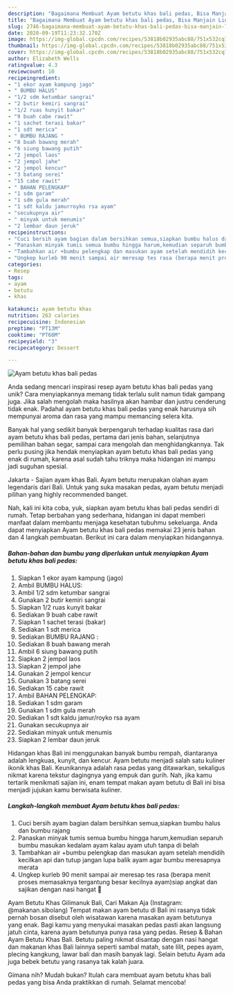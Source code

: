 ```yaml
---
description: "Bagaimana Membuat Ayam betutu khas bali pedas, Bisa Manjain Lidah"
title: "Bagaimana Membuat Ayam betutu khas bali pedas, Bisa Manjain Lidah"
slug: 2746-bagaimana-membuat-ayam-betutu-khas-bali-pedas-bisa-manjain-lidah
date: 2020-09-19T11:23:32.170Z
image: https://img-global.cpcdn.com/recipes/53818b02935abc88/751x532cq70/ayam-betutu-khas-bali-pedas-foto-resep-utama.jpg
thumbnail: https://img-global.cpcdn.com/recipes/53818b02935abc88/751x532cq70/ayam-betutu-khas-bali-pedas-foto-resep-utama.jpg
cover: https://img-global.cpcdn.com/recipes/53818b02935abc88/751x532cq70/ayam-betutu-khas-bali-pedas-foto-resep-utama.jpg
author: Elizabeth Wells
ratingvalue: 4.3
reviewcount: 10
recipeingredient:
- "1 ekor ayam kampung jago"
- " BUMBU HALUS"
- "1/2 sdm ketumbar sangrai"
- "2 butir kemiri sangrai"
- "1/2 ruas kunyit bakar"
- "9 buah cabe rawit"
- "1 sachet terasi bakar"
- "1 sdt merica"
- " BUMBU RAJANG "
- "8 buah bawang merah"
- "6 siung bawang putih"
- "2 jempol laos"
- "2 jempol jahe"
- "2 jempol kencur"
- "3 batang serei"
- "15 cabe rawit"
- " BAHAN PELENGKAP"
- "1 sdm garam"
- "1 sdm gula merah"
- "1 sdt kaldu jamurroyko rsa ayam"
- "secukupnya air"
- " minyak untuk menumis"
- "2 lembar daun jeruk"
recipeinstructions:
- "Cuci bersih ayam bagian dalam bersihkan semua,siapkan bumbu halus dan bumbu rajang"
- "Panaskan minyak tumis semua bumbu hingga harum,kemudian separuh bumbu masukan kedalam ayam kalau ayam utuh tanpa di belah"
- "Tambahkan air +bumbu pelengkap dan masukan ayam setelah mendidih kecilkan api dan tutup jangan lupa balik ayam agar bumbu meresapnya merata"
- "Ungkep kurleb 90 menit sampai air meresap tes rasa (berapa menit proses memasaknya tergantung besar kecilnya ayam)siap angkat dan sajikan dengan nasi hangat 🥰"
categories:
- Resep
tags:
- ayam
- betutu
- khas

katakunci: ayam betutu khas 
nutrition: 263 calories
recipecuisine: Indonesian
preptime: "PT13M"
cooktime: "PT60M"
recipeyield: "3"
recipecategory: Dessert

---
```



![Ayam betutu khas bali pedas](https://img-global.cpcdn.com/recipes/53818b02935abc88/751x532cq70/ayam-betutu-khas-bali-pedas-foto-resep-utama.jpg)

Anda sedang mencari inspirasi resep ayam betutu khas bali pedas yang unik? Cara menyiapkannya memang tidak terlalu sulit namun tidak gampang juga. Jika salah mengolah maka hasilnya akan hambar dan justru cenderung tidak enak. Padahal ayam betutu khas bali pedas yang enak harusnya sih mempunyai aroma dan rasa yang mampu memancing selera kita.

Banyak hal yang sedikit banyak berpengaruh terhadap kualitas rasa dari ayam betutu khas bali pedas, pertama dari jenis bahan, selanjutnya pemilihan bahan segar, sampai cara mengolah dan menghidangkannya. Tak perlu pusing jika hendak menyiapkan ayam betutu khas bali pedas yang enak di rumah, karena asal sudah tahu triknya maka hidangan ini mampu jadi suguhan spesial.

Jakarta - Sajian ayam khas Bali. Ayam betutu merupakan olahan ayam legendaris dari Bali. Untuk yang suka masakan pedas, ayam betutu menjadi pilihan yang highly recommended banget.


Nah, kali ini kita coba, yuk, siapkan ayam betutu khas bali pedas sendiri di rumah. Tetap berbahan yang sederhana, hidangan ini dapat memberi manfaat dalam membantu menjaga kesehatan tubuhmu sekeluarga. Anda dapat menyiapkan Ayam betutu khas bali pedas memakai 23 jenis bahan dan 4 langkah pembuatan. Berikut ini cara dalam menyiapkan hidangannya.

<!--inarticleads1-->

##### Bahan-bahan dan bumbu yang diperlukan untuk menyiapkan Ayam betutu khas bali pedas:

1. Siapkan 1 ekor ayam kampung (jago)
1. Ambil  BUMBU HALUS:
1. Ambil 1/2 sdm ketumbar sangrai
1. Gunakan 2 butir kemiri sangrai
1. Siapkan 1/2 ruas kunyit bakar
1. Sediakan 9 buah cabe rawit
1. Siapkan 1 sachet terasi (bakar)
1. Sediakan 1 sdt merica
1. Sediakan  BUMBU RAJANG :
1. Sediakan 8 buah bawang merah
1. Ambil 6 siung bawang putih
1. Siapkan 2 jempol laos
1. Siapkan 2 jempol jahe
1. Gunakan 2 jempol kencur
1. Gunakan 3 batang serei
1. Sediakan 15 cabe rawit
1. Ambil  BAHAN PELENGKAP:
1. Sediakan 1 sdm garam
1. Gunakan 1 sdm gula merah
1. Sediakan 1 sdt kaldu jamur/royko rsa ayam
1. Gunakan secukupnya air
1. Sediakan  minyak untuk menumis
1. Siapkan 2 lembar daun jeruk


Hidangan khas Bali ini menggunakan banyak bumbu rempah, diantaranya adalah lengkuas, kunyit, dan kencur. Ayam betutu menjadi salah satu kuliner ikonik khas Bali. Keunikannya adalah rasa pedas yang ditawarkan, sekaligus nikmat karena tekstur dagingnya yang empuk dan gurih. Nah, jika kamu tertarik menikmati sajian ini, enam tempat makan ayam betutu di Bali ini bisa menjadi jujukan kamu berwisata kuliner. 

<!--inarticleads2-->

##### Langkah-langkah membuat Ayam betutu khas bali pedas:

1. Cuci bersih ayam bagian dalam bersihkan semua,siapkan bumbu halus dan bumbu rajang
1. Panaskan minyak tumis semua bumbu hingga harum,kemudian separuh bumbu masukan kedalam ayam kalau ayam utuh tanpa di belah
1. Tambahkan air +bumbu pelengkap dan masukan ayam setelah mendidih kecilkan api dan tutup jangan lupa balik ayam agar bumbu meresapnya merata
1. Ungkep kurleb 90 menit sampai air meresap tes rasa (berapa menit proses memasaknya tergantung besar kecilnya ayam)siap angkat dan sajikan dengan nasi hangat 🥰


Ayam Betutu Khas Gilimanuk Bali, Cari Makan Aja (Instagram: @makanan.sibolang) Tempat makan ayam betutu di Bali ini rasanya tidak pernah bosan disebut oleh wisatawan karena masakan ayam betutunya yang enak. Bagi kamu yang menyukai masakan pedas pasti akan langsung jatuh cinta, karena ayam betutunya punya rasa yang pedas. Resep &amp; Bahan Ayam Betutu Khas Bali. Betutu paling nikmat disantap dengan nasi hangat dan makanan khas Bali lainnya seperti sambal matah, sate lilit, pepes ayam, plecing kangkung, lawar bali dan masih banyak lagi. Selain betutu Ayam ada juga bebek betutu yang rasanya tak kalah juara. 

Gimana nih? Mudah bukan? Itulah cara membuat ayam betutu khas bali pedas yang bisa Anda praktikkan di rumah. Selamat mencoba!
